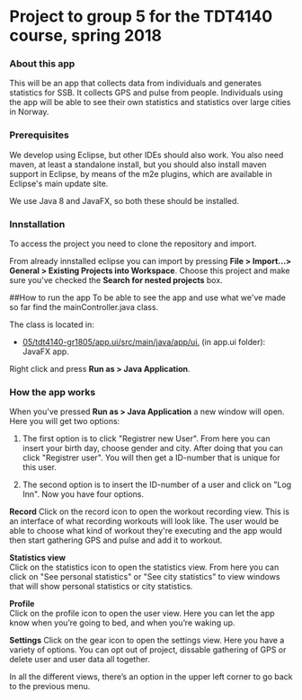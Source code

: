 # Project to group 5 for the TDT4140 course, spring 2018

### About this app
This will be an app that collects data from individuals and generates statistics for SSB. 
It collects GPS and pulse from people. Individuals using the app will be able to 
see their own statistics and statistics over large cities in Norway. 

### Prerequisites

We develop using Eclipse, but other IDEs should also work. You also need maven, at least a standalone 
install, but you should also install maven support in Eclipse, by means of the m2e plugins, which are 
available in Eclipse's main update site.

We use Java 8 and JavaFX, so both these should be installed.

### Innstallation

To access the project you need to clone the repository and import. 

From already innstalled eclipse you can import by pressing **File > Import...> General > Existing Projects into Workspace**.
Choose this project and make sure you've checked the **Search for nested projects** box.


##How to run the app
To be able to see the app and use what we've made so far find the mainController.java
class. 

The class is located in:
* [05/tdt4140-gr1805/app.ui/src/main/java/app/ui.](https://gitlab.stud.iie.ntnu.no/tdt4140-2018/05/tree/master/tdt4140-gr1805/app.ui/src/main/java/tdt4140/gr1805/app/ui) (in app.ui folder): JavaFX app.

Right click and press **Run as > Java Application**. 

### How the app works
When you've pressed **Run as > Java Application** a new window will open. Here you will get two options:

1) The first option is to click "Registrer new User". From here you can insert your birth
   day, choose gender and city. After doing that you can click "Registrer user". You will 
   then get a ID-number that is unique for this user.

2) The second option is to insert the ID-number of a user and click on "Log Inn". Now you 
  have four options. 

**Record**
  Click on the record icon to open the workout recording view. This is an interface of what 
  recording workouts will look like. The user would be able to choose what kind of workout 
  they're executing and the app would then start gathering GPS and pulse and add it to workout. 

**Statistics view**  
  Click on the statistics icon to open the statistics view. From here you can
  click on "See personal statistics" or "See city statistics" to view windows that 
  will show personal statistics or city statistics. 

**Profile**    
  Click on the profile icon to open the user view. Here you can let the app know when 
  you’re going to bed, and when you’re waking up. 
  
**Settings**
  Click on the gear icon to open the settings view. Here you have a variety of options. 
  You can opt out of project, dissable gathering of GPS or delete user and user data
  all together. 
  

In all the different views, there’s an option in the upper left corner to go back 
to the previous menu. 


